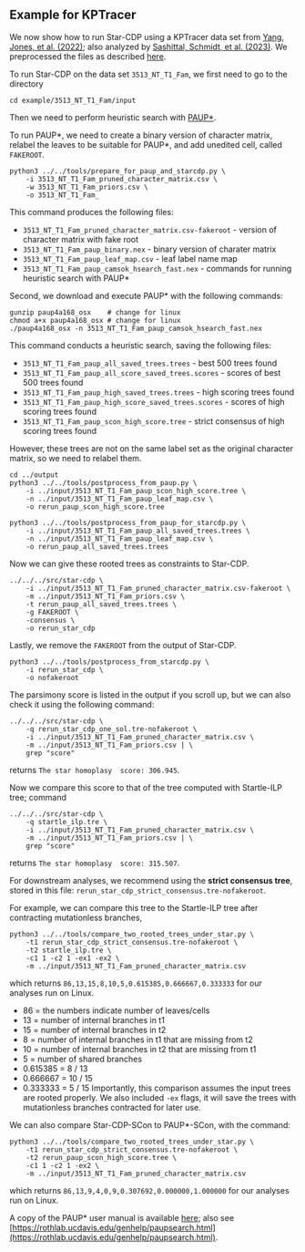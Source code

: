 Example for KPTracer
--------------------

We now show how to run Star-CDP using a KPTracer data set from [Yang, Jones, et al. (2022)](https://doi.org/10.1016/j.cell.2022.04.015); also analyzed by [Sashittal, Schmidt, et al. (2023)](https://doi.org/10.1016/j.cels.2023.11.005). We preprocessed the files as described [here](README_dataprep.md).

To run Star-CDP on the data set `3513_NT_T1_Fam`, we first need to go to the directory
```
cd example/3513_NT_T1_Fam/input
```

Then we need to perform heuristic search with [PAUP*](https://paup.phylosolutions.com). 

To run PAUP*, we need to create a binary version of character matrix, relabel the leaves to be suitable for PAUP*, and add unedited cell, called `FAKEROOT`.
```
python3 ../../tools/prepare_for_paup_and_starcdp.py \
    -i 3513_NT_T1_Fam_pruned_character_matrix.csv \
    -w 3513_NT_T1_Fam_priors.csv \
    -o 3513_NT_T1_Fam_
```

This command produces the following files: 
* `3513_NT_T1_Fam_pruned_character_matrix.csv-fakeroot` - version of character matrix with fake root
* `3513_NT_T1_Fam_paup_binary.nex` - binary version of charater matrix
* `3513_NT_T1_Fam_paup_leaf_map.csv` - leaf label name map
* `3513_NT_T1_Fam_paup_camsok_hsearch_fast.nex` - commands for running heuristic search with PAUP*

Second, we download and execute PAUP* with the following commands:
```
gunzip paup4a168_osx    # change for linux
chmod a+x paup4a168_osx # change for linux
./paup4a168_osx -n 3513_NT_T1_Fam_paup_camsok_hsearch_fast.nex
```

This command conducts a heuristic search, saving the following files:
* `3513_NT_T1_Fam_paup_all_saved_trees.trees` - best 500 trees found
* `3513_NT_T1_Fam_paup_all_score_saved_trees.scores` - scores of best 500 trees found
* `3513_NT_T1_Fam_paup_high_saved_trees.trees` - high scoring trees found
* `3513_NT_T1_Fam_paup_high_score_saved_trees.scores` - scores of high scoring trees found
* `3513_NT_T1_Fam_paup_scon_high_score.tree` - strict consensus of high scoring trees found

However, these trees are not on the same label set as the original character matrix, so we need to relabel them.

```
cd ../output
python3 ../../tools/postprocess_from_paup.py \
    -i ../input/3513_NT_T1_Fam_paup_scon_high_score.tree \
    -n ../input/3513_NT_T1_Fam_paup_leaf_map.csv \
    -o rerun_paup_scon_high_score.tree
```

```
python3 ../../tools/postprocess_from_paup_for_starcdp.py \
    -i ../input/3513_NT_T1_Fam_paup_all_saved_trees.trees \
    -n ../input/3513_NT_T1_Fam_paup_leaf_map.csv \
    -o rerun_paup_all_saved_trees.trees
```

Now we can give these rooted trees as constraints to Star-CDP.
```
../../../src/star-cdp \
    -i ../input/3513_NT_T1_Fam_pruned_character_matrix.csv-fakeroot \
    -m ../input/3513_NT_T1_Fam_priors.csv \
    -t rerun_paup_all_saved_trees.trees \
    -g FAKEROOT \
    -consensus \
    -o rerun_star_cdp
```

Lastly, we remove the `FAKEROOT` from the output of Star-CDP.
```
python3 ../../tools/postprocess_from_starcdp.py \
    -i rerun_star_cdp \
    -o nofakeroot
```

The parsimony score is listed in the output if you scroll up, but we can also check it using the following command:
```
../../../src/star-cdp \
    -q rerun_star_cdp_one_sol.tre-nofakeroot \
    -i ../input/3513_NT_T1_Fam_pruned_character_matrix.csv \
    -m ../input/3513_NT_T1_Fam_priors.csv | \
    grep "score"
```
returns `The star homoplasy  score: 306.945`.

Now we compare this score to that of the tree computed with Startle-ILP tree; command
```
../../../src/star-cdp \
    -q startle_ilp.tre \
    -i ../input/3513_NT_T1_Fam_pruned_character_matrix.csv \
    -m ../input/3513_NT_T1_Fam_priors.csv | \
    grep "score"
```
returns `The star homoplasy  score: 315.507`.

For downstream analyses, we recommend using the **strict consensus tree**, stored in this file: `rerun_star_cdp_strict_consensus.tre-nofakeroot`.

For example, we can compare this tree to the Startle-ILP tree after contracting mutationless branches,
```
python3 ../../tools/compare_two_rooted_trees_under_star.py \
    -t1 rerun_star_cdp_strict_consensus.tre-nofakeroot \
    -t2 startle_ilp.tre \
    -c1 1 -c2 1 -ex1 -ex2 \
    -m ../input/3513_NT_T1_Fam_pruned_character_matrix.csv 
```
which returns `86,13,15,8,10,5,0.615385,0.666667,0.333333` for our analyses run on Linux.
* 86 = the numbers indicate number of leaves/cells
* 13 = number of internal branches in t1
* 15 = number of internal branches in t2
* 8 = number of internal branches in t1 that are missing from t2
* 10 = number of internal branches in t2 that are missing from t1
* 5 = number of shared branches
* 0.615385 = 8 / 13
* 0.666667 = 10 / 15
* 0.333333 = 5 / 15
Importantly, this comparison assumes the input trees are rooted properly.
We also included `-ex` flags, it will save the trees with mutationless branches contracted for later use. 

We can also compare Star-CDP-SCon to PAUP*-SCon, with the command:
```
python3 ../../tools/compare_two_rooted_trees_under_star.py \
    -t1 rerun_star_cdp_strict_consensus.tre-nofakeroot \
    -t2 rerun_paup_scon_high_score.tree \
    -c1 1 -c2 1 -ex2 \
    -m ../input/3513_NT_T1_Fam_pruned_character_matrix.csv 
```
which returns `86,13,9,4,0,9,0.307692,0.000000,1.000000` for our analyses run on Linux.

A copy of the PAUP* user manual is available [here](https://phylosolutions.com/paup-documentation/paupmanual.pdf); also see [https://rothlab.ucdavis.edu/genhelp/paupsearch.html](https://rothlab.ucdavis.edu/genhelp/paupsearch.html).
